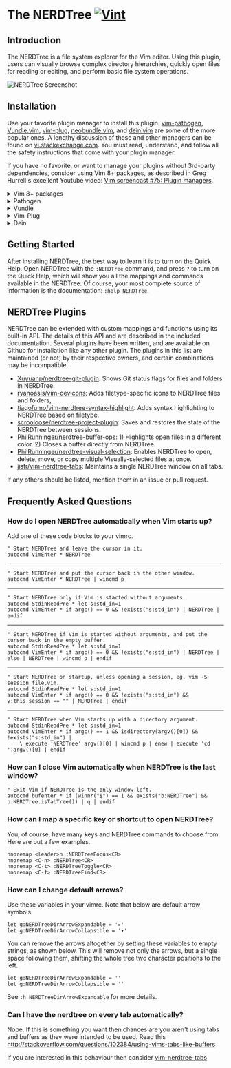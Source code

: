 # The NERDTree [![Vint](https://github.com/preservim/nerdtree/workflows/Vint/badge.svg)](https://github.com/preservim/nerdtree/actions?workflow=Vint)

## Introduction

The NERDTree is a file system explorer for the Vim editor. Using this plugin, users can visually browse complex directory hierarchies, quickly open files for reading or editing, and perform basic file system operations.

![NERDTree Screenshot](https://github.com/preservim/nerdtree/raw/master/screenshot.png)

## Installation

Use your favorite plugin manager to install this plugin. [vim-pathogen](https://github.com/tpope/vim-pathogen), [Vundle.vim](https://github.com/VundleVim/Vundle.vim), [vim-plug](https://github.com/junegunn/vim-plug), [neobundle.vim](https://github.com/Shougo/neobundle.vim), and [dein.vim](https://github.com/Shougo/dein.vim) are some of the more popular ones. A lengthy discussion of these and other managers can be found on [vi.stackexchange.com](https://vi.stackexchange.com/questions/388/what-is-the-difference-between-the-vim-plugin-managers). You must read, understand, and follow all the safety instructions that come with your plugin manager.

If you have no favorite, or want to manage your plugins without 3rd-party dependencies, consider using Vim 8+ packages, as described in Greg Hurrell's excellent Youtube video: [Vim screencast #75: Plugin managers](https://www.youtube.com/watch?v=X2_R3uxDN6g).

<details>
<summary>Vim 8+ packages</summary>

If you are using Vim version 8 or higher you can use its built-in package management; see `:help packages` for more information. Just run these commands in your terminal:

```bash
git clone https://github.com/preservim/nerdtree.git ~/.vim/pack/vendor/start/nerdtree
vim -u NONE -c "helptags ~/.vim/pack/vendor/start/nerdtree/doc" -c q
```
</details>

<details>
<summary>Pathogen</summary>

In the terminal,
```bash
git clone https://github.com/preservim/nerdtree.git ~/.vim/bundle/nerdtree
```
In your vimrc,
```vim
call pathogen#infect()
syntax on
filetype plugin indent on
```

Then reload Vim, run `:helptags ~/.vim/bundle/nerdtree/doc/` or `:Helptags`.
</details>

<details>
  <summary>Vundle</summary>

```vim
call vundle#begin()
  Plugin 'preservim/nerdtree'
call vundle#end()
```
</details>

<details>
  <summary>Vim-Plug</summary>

```vim
call plug#begin()
  Plug 'preservim/nerdtree'
call plug#end()
```
</details>

<details>
  <summary>Dein</summary>

```vim
call dein#begin()
  call dein#add('preservim/nerdtree')
call dein#end()
  ```
</details>

## Getting Started
After installing NERDTree, the best way to learn it is to turn on the Quick Help. Open NERDTree with the `:NERDTree` command, and press `?` to turn on the Quick Help, which will show you all the mappings and commands available in the NERDTree. Of course, your most complete source of information is the documentation: `:help NERDTree`.

## NERDTree Plugins
NERDTree can be extended with custom mappings and functions using its built-in API. The details of this API and are described in the included documentation. Several plugins have been written, and are available on Github for installation like any other plugin. The plugins in this list are maintained (or not) by their respective owners, and certain combinations may be incompatible.

* [Xuyuanp/nerdtree-git-plugin](https://github.com/Xuyuanp/nerdtree-git-plugin): Shows Git status flags for files and folders in NERDTree.
* [ryanoasis/vim-devicons](https://github.com/ryanoasis/vim-devicons): Adds filetype-specific icons to NERDTree files and folders,
* [tiagofumo/vim-nerdtree-syntax-highlight](https://github.com/tiagofumo/vim-nerdtree-syntax-highlight): Adds syntax highlighting to NERDTree based on filetype.
* [scrooloose/nerdtree-project-plugin](https://github.com/scrooloose/nerdtree-project-plugin): Saves and restores the state of the NERDTree between sessions.
* [PhilRunninger/nerdtree-buffer-ops](https://github.com/PhilRunninger/nerdtree-buffer-ops): 1) Highlights open files in a different color. 2) Closes a buffer directly from NERDTree.
* [PhilRunninger/nerdtree-visual-selection](https://github.com/PhilRunninger/nerdtree-visual-selection): Enables NERDTree to open, delete, move, or copy multiple Visually-selected files at once.
* [jistr/vim-nerdtree-tabs](https://github.com/jistr/vim-nerdtree-tabs): Maintains a single NERDTree window on all tabs.

If any others should be listed, mention them in an issue or pull request.


## Frequently Asked Questions

### How do I open NERDTree automatically when Vim starts up?
Add one of these code blocks to your vimrc.
```vim
" Start NERDTree and leave the cursor in it.
autocmd VimEnter * NERDTree
```
---
```vim
" Start NERDTree and put the cursor back in the other window.
autocmd VimEnter * NERDTree | wincmd p
```
---
```vim
" Start NERDTree only if Vim is started without arguments.
autocmd StdinReadPre * let s:std_in=1
autocmd VimEnter * if argc() == 0 && !exists("s:std_in") | NERDTree | endif
```
---
```vim
" Start NERDTree if Vim is started without arguments, and put the cursor back in the empty buffer.
autocmd StdinReadPre * let s:std_in=1
autocmd VimEnter * if argc() == 0 && !exists("s:std_in") | NERDTree | else | NERDTree | wincmd p | endif
```
---
```vim
" Start NERDTree on startup, unless opening a session, eg. vim -S session_file.vim.
autocmd StdinReadPre * let s:std_in=1
autocmd VimEnter * if argc() == 0 && !exists("s:std_in") && v:this_session == "" | NERDTree | endif
```
---
```vim
" Start NERDTree when Vim starts up with a directory argument.
autocmd StdinReadPre * let s:std_in=1
autocmd VimEnter * if argc() == 1 && isdirectory(argv()[0]) && !exists("s:std_in") |
    \ execute 'NERDTree' argv()[0] | wincmd p | enew | execute 'cd '.argv()[0] | endif
```

### How can I close Vim automatically when NERDTree is the last window?

```vim
" Exit Vim if NERDTree is the only window left.
autocmd bufenter * if (winnr("$") == 1 && exists("b:NERDTree") && b:NERDTree.isTabTree()) | q | endif
```

### How can I map a specific key or shortcut to open NERDTree?

You, of course, have many keys and NERDTree commands to choose from. Here are but a few examples.
```vim
nnoremap <leader>n :NERDTreeFocus<CR>
nnoremap <C-n> :NERDTree<CR>
nnoremap <C-t> :NERDTreeToggle<CR>
nnoremap <C-f> :NERDTreeFind<CR>
```

### How can I change default arrows?

Use these variables in your vimrc. Note that below are default arrow symbols.
```vim
let g:NERDTreeDirArrowExpandable = '▸'
let g:NERDTreeDirArrowCollapsible = '▾'
```
You can remove the arrows altogether by setting these variables to empty strings, as shown below. This will remove not only the arrows, but a single space following them, shifting the whole tree two character positions to the left.
```vim
let g:NERDTreeDirArrowExpandable = ''
let g:NERDTreeDirArrowCollapsible = ''
```
See `:h NERDTreeDirArrowExpandable` for more details.

### Can I have the nerdtree on every tab automatically?

Nope. If this is something you want then chances are you aren't using tabs and
buffers as they were intended to be used. Read this
http://stackoverflow.com/questions/102384/using-vims-tabs-like-buffers

If you are interested in this behaviour then consider [vim-nerdtree-tabs](https://github.com/jistr/vim-nerdtree-tabs)
